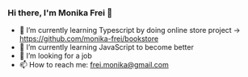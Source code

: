 ### Hi there, I'm Monika Frei 👋
- 🔭 I’m currently learning Typescript by doing online store project -> https://github.com/monika-frei/bookstore
- 🌱 I’m currently learning JavaScript to become better
- 👯 I’m looking for a job
- 📫 How to reach me: frei.monika@gmail.com
<!--
**monika-frei/monika-frei** is a ✨ _special_ ✨ repository because its `README.md` (this file) appears on your GitHub profile.

Here are some ideas to get you started:

- 🔭 I’m currently working on ...
- 🌱 I’m currently learning ...
- 👯 I’m looking to collaborate on ...
- 🤔 I’m looking for help with ...
- 💬 Ask me about ...
- 📫 How to reach me: ...
- 😄 Pronouns: ...
- ⚡ Fun fact: ...
-->
